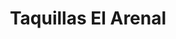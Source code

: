 ---
title: "Taquillas El Arenal"
url: /la-linea-de-la-concepcion/taquillas-el-arenal/
shop: entradas
---